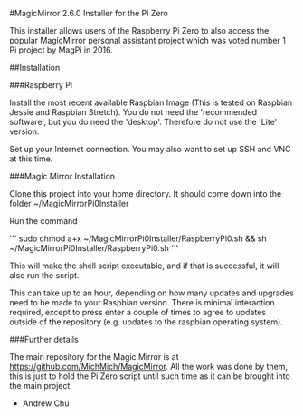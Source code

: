 #MagicMirror 2.6.0 Installer for the Pi Zero

This installer allows users of the Raspberry Pi Zero to also access the popular MagicMirror personal assistant project which was voted number 1 Pi project by MagPi in 2016.

##Installation

###Raspberry Pi

Install the most recent available Raspbian Image (This is tested on Raspbian Jessie and Raspbian Stretch). You do not need the 'recommended software', but you do need the 'desktop'. Therefore do not use the 'Lite' version.

Set up your Internet connection. You may also want to set up SSH and VNC at this time.

###Magic Mirror Installation

Clone this project into your home directory. It should come down into the folder ~/MagicMirrorPi0Installer

Run the command

'''
sudo chmod a+x ~/MagicMirrorPi0Installer/RaspberryPi0.sh && sh ~/MagicMirrorPi0Installer/RaspberryPi0.sh
'''

This will make the shell script executable, and if that is successful, it will also run the script.

This can take up to an hour, depending on how many updates and upgrades need to be made to your Raspbian version. There is minimal interaction required, except to press enter a couple of times to agree to updates outside of the repository (e.g. updates to the raspbian operating system).

###Further details

The main repository for the Magic Mirror is at https://github.com/MichMich/MagicMirror. All the work was done by them, this is just to hold the Pi Zero script until such time as it can be brought into the main project.

- Andrew Chu
